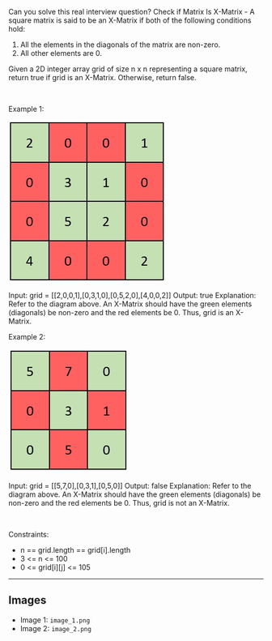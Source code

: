 Can you solve this real interview question? Check if Matrix Is X-Matrix - A square matrix is said to be an X-Matrix if both of the following conditions hold:

 1. All the elements in the diagonals of the matrix are non-zero.
 2. All other elements are 0.

Given a 2D integer array grid of size n x n representing a square matrix, return true if grid is an X-Matrix. Otherwise, return false.

 

Example 1:

![Example 1](./image_1.png)


Input: grid = [[2,0,0,1],[0,3,1,0],[0,5,2,0],[4,0,0,2]]
Output: true
Explanation: Refer to the diagram above. 
An X-Matrix should have the green elements (diagonals) be non-zero and the red elements be 0.
Thus, grid is an X-Matrix.


Example 2:

![Example 2](./image_2.png)


Input: grid = [[5,7,0],[0,3,1],[0,5,0]]
Output: false
Explanation: Refer to the diagram above.
An X-Matrix should have the green elements (diagonals) be non-zero and the red elements be 0.
Thus, grid is not an X-Matrix.


 

Constraints:

 * n == grid.length == grid[i].length
 * 3 <= n <= 100
 * 0 <= grid[i][j] <= 105

---

## Images

- Image 1: `image_1.png`
- Image 2: `image_2.png`
